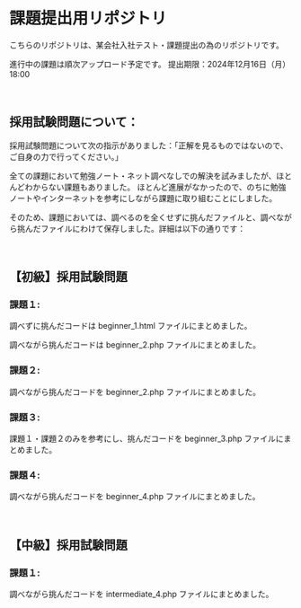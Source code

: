 # 課題提出用リポジトリ

こちらのリポジトリは、某会社入社テスト・課題提出の為のリポジトリです。

進行中の課題は順次アップロード予定です。
提出期限：2024年12月16日（月）18:00

<br>

## 採用試験問題について：

採用試験問題について次の指示がありました：「正解を見るものではないので、ご自身の力で行ってください。」

全ての課題において勉強ノート・ネット調べなしでの解決を試みましたが、ほとんどわからない課題もありました。
ほとんど進展がなかったので、のちに勉強ノートやインターネットを参考にしながら課題に取り組むことにしました。

そのため、課題においては、調べるのを全くせずに挑んだファイルと、調べながら挑んだファイルにわけて保存しました。詳細は以下の通りです：

<br>

## 【初級】採用試験問題

### 課題１:

調べずに挑んだコードは beginner_1.html ファイルにまとめました。

調べながら挑んだコードは beginner_2.php ファイルにまとめました。

### 課題２:

調べながら挑んだコードを beginner_2.php ファイルにまとめました。

### 課題３:

課題１・課題２のみを参考にし、挑んだコードを beginner_3.php ファイルにまとめました。

### 課題４:

調べながら挑んだコードを beginner_4.php ファイルにまとめました。

<br>

## 【中級】採用試験問題

### 課題１:

調べながら挑んだコードを intermediate_4.php ファイルにまとめました。
